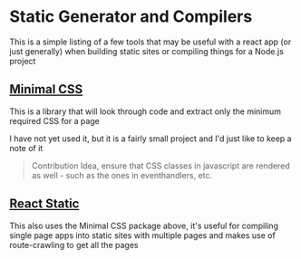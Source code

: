 # Static Generator and Compilers

This is a simple listing of a few tools that may be useful with a react app (or just generally) when building static sites or compiling things for a Node.js project

## [Minimal CSS](https://github.com/peterbe/minimalcss)

This is a library that will look through code and extract only the minimum required CSS for a page

I have not yet used it, but it is a fairly small project and I'd just like to keep a note of it

> Contribution Idea, ensure that CSS classes in javascript are rendered as well - such as the ones in eventhandlers, etc.

## [React Static](https://github.com/stereobooster/react-snap)

This also uses the Minimal CSS package above, it's useful for compiling single page apps into static sites with multiple pages and makes use of route-crawling to get all the pages